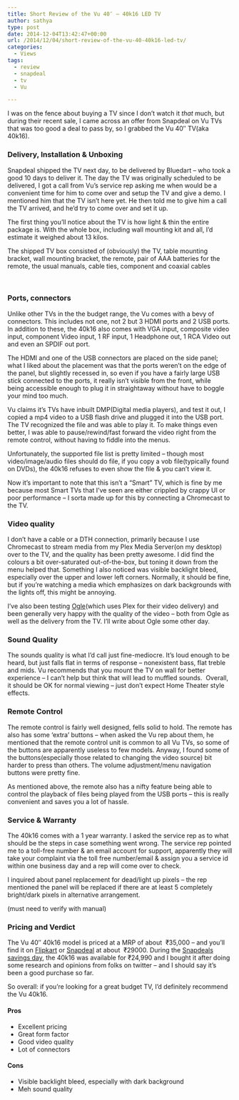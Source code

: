 ```yaml
---
title: Short Review of the Vu 40″ – 40k16 LED TV
author: sathya
type: post
date: 2014-12-04T13:42:47+00:00
url: /2014/12/04/short-review-of-the-vu-40-40k16-led-tv/
categories:
  - Views
tags:
  - review
  - snapdeal
  - tv
  - Vu

---
```

I was on the fence about buying a TV since I don&#8217;t watch it _that_ much, but during their recent sale, I came across an offer from Snapdeal on Vu TVs that was too good a deal to pass by, so I grabbed the Vu 40&#8243; TV(aka 40k16).

### Delivery, Installation & Unboxing

Snapdeal shipped the TV next day, to be delivered by Bluedart &#8211; who took a good 10 days to deliver it. The day the TV was originally scheduled to be delivered, I got a call from Vu&#8217;s service rep asking me when would be a convenient time for him to come over and setup the TV and give a demo. I mentioned him that the TV isn&#8217;t here yet. He then told me to give him a call the TV arrived, and he&#8217;d try to come over and set it up.

The first thing you&#8217;ll notice about the TV is how light & thin the entire package is. With the whole box, including wall mounting kit and all, I&#8217;d estimate it weighed about 13 kilos.

The shipped TV box consisted of (obviously) the TV, table mounting bracket, wall mounting bracket, the remote, pair of AAA batteries for the remote, the usual manuals, cable ties, component and coaxial cables











&nbsp;

### Ports, connectors

Unlike other TVs in the the budget range, the Vu comes with a bevy of connectors. This includes not one, not 2 but 3 HDMI ports and 2 USB ports. In addition to these, the 40k16 also comes with VGA input, composite video input, component Video input, 1 RF input, 1 Headphone out, 1 RCA Video out and even an SPDIF out port.

The HDMI and one of the USB connectors are placed on the side panel; what I liked about the placement was that the ports weren&#8217;t on the edge of the panel, but slightly recessed in, so even if you have a fairly large USB stick connected to the ports, it really isn&#8217;t visible from the front, while being accessible enough to plug it in straightaway without have to boggle your mind too much.

Vu claims it&#8217;s TVs have inbuilt DMP(Digital media players), and test it out, I copied a mp4 video to a USB flash drive and plugged it into the USB port. The TV recognized the file and was able to play it. To make things even better, I was able to pause/rewind/fast forward the video right from the remote control, without having to fiddle into the menus.

Unfortunately, the supported file list is pretty limited &#8211; though most video/image/audio files should do file, if you copy a vob file(typically found on DVDs), the 40k16 refuses to even show the file & you can&#8217;t view it.

Now it&#8217;s important to note that this isn&#8217;t a &#8220;Smart&#8221; TV, which is fine by me because most Smart TVs that I&#8217;ve seen are either crippled by crappy UI or poor performance &#8211; I sorta made up for this by connecting a Chromecast to the TV.

### Video quality

I don&#8217;t have a cable or a DTH connection, primarily because I use Chromecast to stream media from my Plex Media Server(on my desktop) over to the TV, and the quality has been pretty awesome. I did find the colours a bit over-saturated out-of-the-box, but toning it down from the menu helped that. Something I also noticed was visible backlight bleed, especially over the upper and lower left corners. Normally, it should be fine, but if you&#8217;re watching a media which emphasizes on dark backgrounds with the lights off, this might be annoying.

I&#8217;ve also been testing [Ogle][1](which uses Plex for their video delivery) and been generally very happy with the quality of the video &#8211; both from Ogle as well as the delivery from the TV. I&#8217;ll write about Ogle some other day.









### Sound Quality

The sounds quality is what I&#8217;d call just fine-mediocre. It&#8217;s loud enough to be heard, but just falls flat in terms of response &#8211; nonexistent bass, flat treble and mids. Vu recommends that you mount the TV on wall for better experience &#8211; I can&#8217;t help but think that will lead to muffled sounds.  Overall, it should be OK for normal viewing &#8211; just don&#8217;t expect Home Theater style effects.

### Remote Control

The remote control is fairly well designed, fells solid to hold. The remote has also has some &#8216;extra&#8217; buttons &#8211; when asked the Vu rep about them, he mentioned that the remote control unit is common to all Vu TVs, so some of the buttons are apparently useless to few models. Anyway, I found some of the buttons(especially those related to changing the video source) bit harder to press than others. The volume adjustment/menu navigation buttons were pretty fine.

As mentioned above, the remote also has a nifty feature being able to control the playback of files being played from the USB ports &#8211; this is really convenient and saves you a lot of hassle.

### Service & Warranty

The 40k16 comes with a 1 year warranty. I asked the service rep as to what should be the steps in case something went wrong. The service rep pointed me to a toll-free number & an email account for support, apparently they will take your complaint via the toll free number/email & assign you a service id within one business day and a rep will come over to check.

I inquired about panel replacement for dead/light up pixels &#8211; the rep mentioned the panel will be replaced if there are at least 5 completely bright/dark pixels in alternative arrangement.

(must need to verify with manual)

### Pricing and Verdict

The Vu 40&#8243; 40k16 model is priced at a MRP of about  ₹35,000 &#8211; and you&#8217;ll find it on <a title="Flipkart listing for 40k16" href="https://www.flipkart.com/vu-40k16-101-cm-40-led-tv/p/itmduh4jupmeqeqw?q=VU+40K16+101+cm+%2840%29+LED+TV&as=on&affid=sathyasath&as-show=on&otracker=start&as-pos=p_1_40k16&pid=TVSDUH4JUPMEQEQW" target="_blank">Flipkart</a> or <a href="https://www.snapdeal.com/product/vu-technologies-40-inch-40k16/530676301?utm_source=aff_prog&utm_campaign=afts&offer_id=17&aff_id=27728" target="_blank">Snapdeal</a> at about  ₹29000. During the <a href="https://blog.snapdeal.com/snapdeal-savings-day-1111-savings-like-never-before/" target="_blank">Snapdeals savings day</a>, the 40k16 was available for ₹24,990 and I bought it after doing some research and opinions from folks on twitter &#8211; and I should say it&#8217;s been a good purchase so far.

So overall: if you&#8217;re looking for a great budget TV, I&#8217;d definitely recommend the Vu 40k16.

#### Pros

  * Excellent pricing
  * Great form factor
  * Good video quality
  * Lot of connectors

#### Cons

  * Visible backlight bleed, especially with dark background
  * Meh sound quality

 [1]: https://ogleit.in